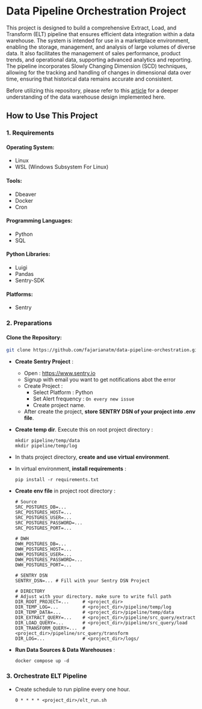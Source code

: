 # Data Pipeline Orchestration Project

This project is designed to build a comprehensive Extract, Load, and Transform (ELT) pipeline that ensures efficient data integration within a data warehouse. The system is intended for use in a marketplace environment, enabling the storage, management, and analysis of large volumes of diverse data. It also facilitates the management of sales performance, product trends, and operational data, supporting advanced analytics and reporting. The pipeline incorporates Slowly Changing Dimension (SCD) techniques, allowing for the tracking and handling of changes in dimensional data over time, ensuring that historical data remains accurate and consistent.

Before utilizing this repository, please refer to this [article](https://medium.com/@fajariana.tm/data-warehouse-report-part-2-implementing-scd-bda58edeb715) for a deeper understanding of the data warehouse design implemented here.

## How to Use This Project

### 1. Requirements

#### Operating System:
- Linux
- WSL (Windows Subsystem For Linux)

#### Tools:
- Dbeaver
- Docker
- Cron

#### Programming Languages:
- Python
- SQL

#### Python Libraries:
- Luigi
- Pandas
- Sentry-SDK

#### Platforms:
- Sentry

### 2. Preparations

#### Clone the Repository:
```bash
git clone https://github.com/fajarianatm/data-pipeline-orchestration.git
```

- **Create Sentry Project** :
  - Open : https://www.sentry.io
  - Signup with email you want to get notifications abot the error
  - Create Project :
    - Select Platform : Python
    - Set Alert frequency : `On every new issue`
    - Create project name.
  - After create the project, **store SENTRY DSN of your project into .env file**.

- **Create temp dir**. Execute this on root project directory :
    ```
    mkdir pipeline/temp/data
    mkdir pipeline/temp/log
    ```
  
- In thats project directory, **create and use virtual environment**.
- In virtual environment, **install requirements** :
  ```
  pip install -r requirements.txt
  ```

- **Create env file** in project root directory :
  ```
  # Source
  SRC_POSTGRES_DB=...
  SRC_POSTGRES_HOST=...
  SRC_POSTGRES_USER=...
  SRC_POSTGRES_PASSWORD=...
  SRC_POSTGRES_PORT=...

  # DWH
  DWH_POSTGRES_DB=...
  DWH_POSTGRES_HOST=...
  DWH_POSTGRES_USER=...
  DWH_POSTGRES_PASSWORD=...
  DWH_POSTGRES_PORT=...

  # SENTRY DSN
  SENTRY_DSN=... # Fill with your Sentry DSN Project 

  # DIRECTORY
  # Adjust with your directory. make sure to write full path
  DIR_ROOT_PROJECT=...     # <project_dir>
  DIR_TEMP_LOG=...         # <project_dir>/pipeline/temp/log
  DIR_TEMP_DATA=...        # <project_dir>/pipeline/temp/data
  DIR_EXTRACT_QUERY=...    # <project_dir>/pipeline/src_query/extract
  DIR_LOAD_QUERY=...       # <project_dir>/pipeline/src_query/load
  DIR_TRANSFORM_QUERY=...  # <project_dir>/pipeline/src_query/transform
  DIR_LOG=...              # <project_dir>/logs/
    ```

- **Run Data Sources & Data Warehouses** :
  ```
  docker compose up -d
  ```

### 3. Orchestrate ELT Pipeline
- Create schedule to run pipline every one hour.
  ```
  0 * * * * <project_dir>/elt_run.sh
  ```


